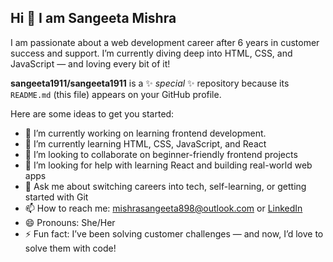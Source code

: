 ## Hi 👋 I am Sangeeta Mishra

I am passionate about a web development career after 6 years in customer success and support. I’m currently diving deep into HTML, CSS, and JavaScript — and loving every bit of it!

**sangeeta1911/sangeeta1911** is a ✨ _special_ ✨ repository because its `README.md` (this file) appears on your GitHub profile.

Here are some ideas to get you started:

- 🔭 I’m currently working on learning frontend development.
- 🌱 I’m currently learning HTML, CSS, JavaScript, and React
- 👯 I’m looking to collaborate on beginner-friendly frontend projects
- 🤔 I’m looking for help with learning React and building real-world web apps
- 💬 Ask me about switching careers into tech, self-learning, or getting started with Git
- 📫 How to reach me: mishrasangeeta898@outlook.com or [LinkedIn](https://www.linkedin.com/in/sangeeta-mishra/)
- 😄 Pronouns: She/Her
- ⚡ Fun fact: I’ve been solving customer challenges — and now, I’d love to solve them with code!

